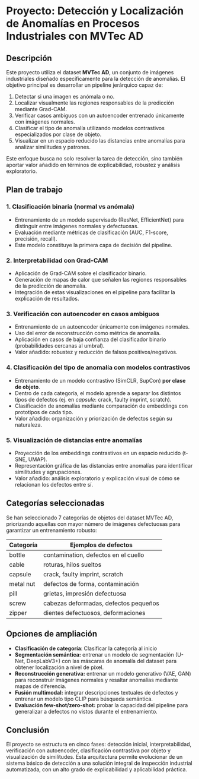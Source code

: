 # Proyecto: Detección y Localización de Anomalías en Procesos Industriales con MVTec AD

## Descripción
Este proyecto utiliza el dataset **MVTec AD**, un conjunto de imágenes industriales diseñado específicamente para la detección de anomalías. El objetivo principal es desarrollar un pipeline jerárquico capaz de:

1. Detectar si una imagen es anómala o no.
2. Localizar visualmente las regiones responsables de la predicción mediante Grad-CAM.
3. Verificar casos ambiguos con un autoencoder entrenado únicamente con imágenes normales.
4. Clasificar el tipo de anomalía utilizando modelos contrastivos especializados por clase de objeto.
5. Visualizar en un espacio reducido las distancias entre anomalías para analizar similitudes y patrones.

Este enfoque busca no solo resolver la tarea de detección, sino también aportar valor añadido en términos de explicabilidad, robustez y análisis exploratorio.

## Plan de trabajo

### 1. Clasificación binaria (normal vs anómala)
- Entrenamiento de un modelo supervisado (ResNet, EfficientNet) para distinguir entre imágenes normales y defectuosas.
- Evaluación mediante métricas de clasificación (AUC, F1-score, precisión, recall).
- Este modelo constituye la primera capa de decisión del pipeline.

### 2. Interpretabilidad con Grad-CAM
- Aplicación de Grad-CAM sobre el clasificador binario.
- Generación de mapas de calor que señalen las regiones responsables de la predicción de anomalía.
- Integración de estas visualizaciones en el pipeline para facilitar la explicación de resultados.

### 3. Verificación con autoencoder en casos ambiguos
- Entrenamiento de un autoencoder únicamente con imágenes normales.
- Uso del error de reconstrucción como métrica de anomalía.
- Aplicación en casos de baja confianza del clasificador binario (probabilidades cercanas al umbral).
- Valor añadido: robustez y reducción de falsos positivos/negativos.

### 4. Clasificación del tipo de anomalía con modelos contrastivos
- Entrenamiento de un modelo contrastivo (SimCLR, SupCon) **por clase de objeto**.
- Dentro de cada categoría, el modelo aprende a separar los distintos tipos de defectos (ej. en *capsule*: crack, faulty imprint, scratch).
- Clasificación de anomalías mediante comparación de embeddings con prototipos de cada tipo.
- Valor añadido: organización y priorización de defectos según su naturaleza.

### 5. Visualización de distancias entre anomalías
- Proyección de los embeddings contrastivos en un espacio reducido (t-SNE, UMAP).
- Representación gráfica de las distancias entre anomalías para identificar similitudes y agrupaciones.
- Valor añadido: análisis exploratorio y explicación visual de cómo se relacionan los defectos entre sí.

## Categorías seleccionadas
Se han seleccionado 7 categorías de objetos del dataset MVTec AD, priorizando aquellas con mayor número de imágenes defectuosas para garantizar un entrenamiento robusto:

| Categoría   | Ejemplos de defectos |
|-------------|----------------------|
| bottle      | contamination, defectos en el cuello |
| cable       | roturas, hilos sueltos |
| capsule     | crack, faulty imprint, scratch |
| metal nut   | defectos de forma, contaminación |
| pill        | grietas, impresión defectuosa |
| screw       | cabezas deformadas, defectos pequeños |
| zipper      | dientes defectuosos, deformaciones |

## Opciones de ampliación
- **Clasificación de categoría**: Clasificar la categoría al inicio
- **Segmentación semántica:** entrenar un modelo de segmentación (U-Net, DeepLabV3+) con las máscaras de anomalía del dataset para obtener localización a nivel de píxel.  
- **Reconstrucción generativa:** entrenar un modelo generativo (VAE, GAN) para reconstruir imágenes normales y resaltar anomalías mediante mapas de diferencia.  
- **Fusión multimodal:** integrar descripciones textuales de defectos y entrenar un modelo tipo CLIP para búsqueda semántica.  
- **Evaluación few-shot/zero-shot:** probar la capacidad del pipeline para generalizar a defectos no vistos durante el entrenamiento.

## Conclusión
El proyecto se estructura en cinco fases: detección inicial, interpretabilidad, verificación con autoencoder, clasificación contrastiva por objeto y visualización de similitudes. Esta arquitectura permite evolucionar de un sistema básico de detección a una solución integral de inspección industrial automatizada, con un alto grado de explicabilidad y aplicabilidad práctica.
